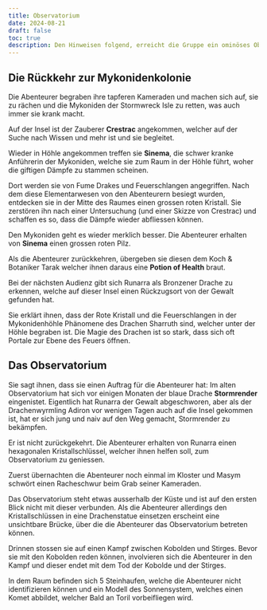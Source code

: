 ```yaml
---
title: Observatorium
date: 2024-08-21
draft: false
toc: true
description: Den Hinweisen folgend, erreicht die Gruppe ein ominöses Observatorium.
---
```


## Die Rückkehr zur Mykonidenkolonie

Die Abenteurer begraben ihre tapferen Kameraden und machen sich auf, sie zu rächen und die Mykoniden der Stormwreck Isle zu retten, was auch immer sie krank macht.

Auf der Insel ist der Zauberer **Crestrac** angekommen, welcher auf der Suche nach Wissen und mehr ist und sie begleitet.

Wieder in Höhle angekommen treffen sie **Sinema**, die schwer kranke Anführerin der Mykoniden, welche sie zum Raum in der Höhle führt, woher die giftigen Dämpfe zu stammen scheinen. 

Dort werden sie von Fume Drakes und Feuerschlangen angegriffen. Nach dem diese Elementarwesen von den Abenteurern besiegt wurden, entdecken sie in der Mitte des Raumes einen grossen roten Kristall. Sie zerstören ihn nach einer Untersuchung (und einer Skizze von Crestrac) und schaffen es so, dass die Dämpfe wieder abfliessen können. 

Den Mykoniden geht es wieder merklich besser. Die Abenteurer erhalten von **Sinema** einen grossen roten Pilz.

Als die Abenteurer zurückkehren, übergeben sie diesen dem Koch & Botaniker Tarak welcher ihnen daraus eine **Potion of Health** braut.

Bei der nächsten Audienz gibt sich Runarra als Bronzener Drache zu erkennen, welche auf dieser Insel einen Rückzugsort von der Gewalt gefunden hat. 

Sie erklärt ihnen, dass der Rote Kristall und die Feuerschlangen in der Mykonidenhöhle Phänomene des Drachen Sharruth sind, welcher unter der Höhle begraben ist. Die Magie des Drachen ist so stark, dass sich oft Portale zur Ebene des Feuers öffnen.

## Das Observatorium

Sie sagt ihnen, dass sie einen Auftrag für die Abenteurer hat: Im alten Observatorium hat sich vor einigen Monaten der blaue Drache **Stormrender** eingenistet. Eigentlich hat Runarra der Gewalt abgeschworen, aber als der Drachenwyrmling Adiron vor wenigen Tagen auch auf die Insel gekommen ist, hat er sich jung und naiv auf den Weg gemacht, Stormrender zu bekämpfen.

Er ist nicht zurückgekehrt. Die Abenteurer erhalten von Runarra einen hexagonalen Kristallschlüssel, welcher ihnen helfen soll, zum Observatorium zu geniessen.

Zuerst übernachten die Abenteurer noch einmal im Kloster und Masym schwört einen Racheschwur beim Grab seiner Kameraden.

Das Observatorium steht etwas ausserhalb der Küste und ist auf den ersten Blick nicht mit dieser verbunden. Als die Abenteurer allerdings den Kristallschlüssen in eine Drachenstatue einsetzen erscheint eine unsichtbare Brücke, über die die Abenteurer das Observatorium betreten können.

Drinnen stossen sie auf einen Kampf zwischen Kobolden und Stirges. Bevor sie mit den Kobolden reden können, involvieren sich die Abenteurer in den Kampf und dieser endet mit dem Tod der Kobolde und der Stirges.

In dem Raum befinden sich 5 Steinhaufen, welche die Abenteurer nicht identifizieren können und ein Modell des Sonnensystem, welches einen Komet abbildet, welcher Bald an Toril vorbeifliegen wird.